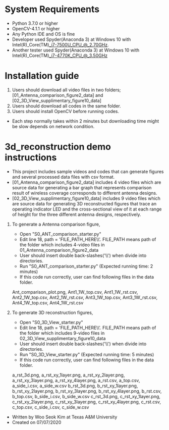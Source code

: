 # System Requirements
- Python 3.7.0 or higher
- OpenCV-4.1.1 or higher
- Any Python IDE and OS is fine 
- Developer used Spyder(Anaconda 3) at Windows 10 with Intel(R)_Core(TM)_i7-7500U_CPU_@_2.70GHz.
- Another tester used Spyder(Anaconda 3) at Windows 10 with Intel(R)_Core(TM)_i7-4770K_CPU_@_3.50GHz

# Installation guide
1. Users should download all video files in two folders; [01_Antenna_comparison_figure2_data] and [02_3D_View_supplimentary_figure10_data]
2. Users should download all codes in the same folder.
3. Users should install OpenCV before running codes.
* Each step normally takes within 2 minutes but downloading time might be slow depends on network condition.

# 3d_reconstruction demo instructions
- This project includes sample videos and codes that can generate figures and several processed data files with csv format.
- [01_Antenna_comparison_figure2_data] includes 4 video files which are source data for generating a bar graph that represents comparison result of wireless coverage corresponds to different antenna designs.
- [02_3D_View_supplimentary_figure10_data] includes 9 video files which are source data for generating 3D reconstructed figures that trace an operating indicator LED and the cross-sectional view of it at each range of height for the three different antenna designs, respectively.

1. To generate a Antenna comparison figure,
	- Open "S0_ANT_comparison_starter.py"
	- Edit line 18, path = 'FILE_PATH_HERE\\\\'. FILE_PATH means path of the folder which includes 4-video files in 01_Antenna_comparison_figure2_data
	- User should insert double back-slashes('\\\\') when divide into directories.
	- Run "S0_ANT_comparison_starter.py" (Expected running time: 2 minutes)
	- If this code run correctly, user can find following files in the data folder.
	
	Ant_comparison_plot.png, Ant1_1W_top.csv, Ant1_1W_rst.csv, Ant2_1W_top.csv, Ant2_1W_rst.csv, Ant3_1W_top.csv, Ant3_1W_rst.csv, Ant4_1W_top.csv, Ant4_1W_rst.csv
  	
2. To generate 3D reconstruction figures,
	- Open "S0_3D_View_starter.py"
	- Edit line 18, path = 'FILE_PATH_HERE\\\\'. FILE_PATH means path of the folder which includes 9-video files in 02_3D_View_supplimentary_figure10_data
	- User should insert double back-slashes('\\\\') when divide into directories.
	- Run "S0_3D_View_starter.py" (Expected running time: 5 minutes)
	- If this code run correctly, user can find following files in the data folder.
	
	a_rst_3d.png, a_rst_xy_1layer.png, a_rst_xy_2layer.png, a_rst_xy_3layer.png, a_rst_xy_4layer.png, a_rst.csv, a_top.csv, a_side_i.csv, a_side_w.csv
	b_rst_3d.png, b_rst_xy_1layer.png, b_rst_xy_2layer.png, b_rst_xy_3layer.png, b_rst_xy_4layer.png, b_rst.csv, b_top.csv, b_side_i.csv, b_side_w.csv
	c_rst_3d.png, c_rst_xy_1layer.png, c_rst_xy_2layer.png, c_rst_xy_3layer.png, c_rst_xy_4layer.png, c_rst.csv, c_top.csv, c_side_i.csv, c_side_w.csv
	
* Written by Woo Seok Kim at Texas A&M University
* Created on 07/07/2020
